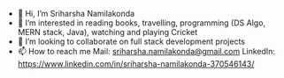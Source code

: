 - 👋 Hi, I’m Sriharsha Namilakonda
- 👀 I’m interested in reading books, travelling, programming (DS Algo, MERN stack, Java), watching and playing Cricket
- 💞️ I’m looking to collaborate on full stack development projects
- 📫 How to reach me 
Mail: sriharsha.namilakonda@gmail.com
LinkedIn: https://www.linkedin.com/in/sriharsha-namilakonda-370546143/


<!---
N-S-H/N-S-H is a ✨ special ✨ repository because its `README.md` (this file) appears on your GitHub profile.
You can click the Preview link to take a look at your changes.
--->
